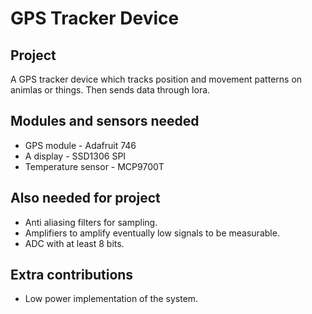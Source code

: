 # GPS Tracker Device

## Project
A GPS tracker device which tracks position and movement patterns on animlas or things. Then sends data through lora.

## Modules and sensors needed
* GPS module - Adafruit 746
* A display - SSD1306 SPI
* Temperature sensor - MCP9700T

## Also needed for project
* Anti aliasing filters for sampling.
* Amplifiers to amplify eventually low signals to be measurable.
* ADC with at least 8 bits.

## Extra contributions
* Low power implementation of the system. 
